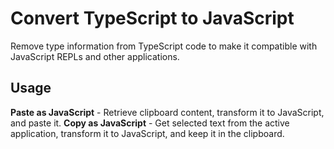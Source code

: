# Convert TypeScript to JavaScript

Remove type information from TypeScript code to make it compatible with JavaScript REPLs and other applications.

## Usage

**Paste as JavaScript** - Retrieve clipboard content, transform it to JavaScript, and paste it.
**Copy as JavaScript** - Get selected text from the active application, transform it to JavaScript, and keep it in the clipboard.
